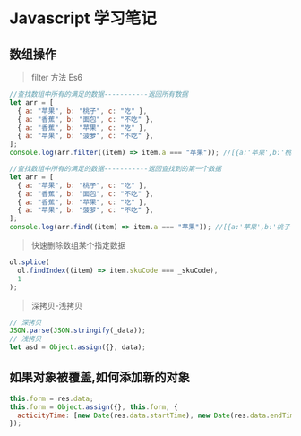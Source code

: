 # Javascript 学习笔记

## 数组操作

> filter 方法 Es6

```javascript
//查找数组中所有的满足的数据-----------返回所有数据
let arr = [
  { a: "苹果", b: "桃子", c: "吃" },
  { a: "香蕉", b: "面包", c: "不吃" },
  { a: "香蕉", b: "苹果", c: "吃" },
  { a: "苹果", b: "菠萝", c: "不吃" },
];
console.log(arr.filter((item) => item.a === "苹果")); //[{a:'苹果',b:'桃子',c:'吃'},{a:'苹果',b:'菠萝',c:'不吃'}]
```

```javascript
//查找数组中所有的满足的数据-----------返回查找到的第一个数据
let arr = [
  { a: "苹果", b: "桃子", c: "吃" },
  { a: "香蕉", b: "面包", c: "不吃" },
  { a: "香蕉", b: "苹果", c: "吃" },
  { a: "苹果", b: "菠萝", c: "不吃" },
];
console.log(arr.find((item) => item.a === "苹果")); //[{a:'苹果',b:'桃子',c:'吃'},{a:'苹果',b:'菠萝',c:'不吃'}]
```

> 快速删除数组某个指定数据

```javascript
ol.splice(
  ol.findIndex((item) => item.skuCode === _skuCode),
  1
);
```

> 深拷贝-浅拷贝

```javascript
// 深拷贝
JSON.parse(JSON.stringify(_data));
// 浅拷贝
let asd = Object.assign({}, data);
```

## 如果对象被覆盖,如何添加新的对象

```js
this.form = res.data;
this.form = Object.assign({}, this.form, {
  acticityTime: [new Date(res.data.startTime), new Date(res.data.endTime)],
});
```
